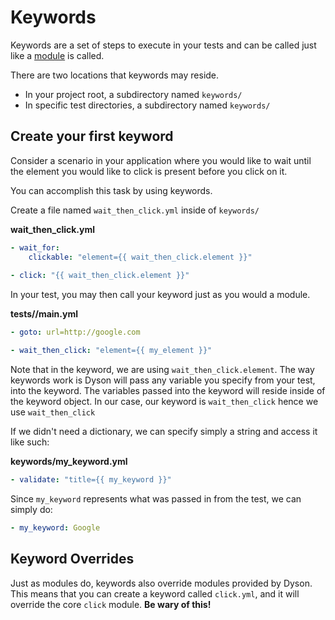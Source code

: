 Keywords
========

Keywords are a set of steps to execute in your tests and can be called just
like a [module](https://github.com/dynamictivity/dyson/tree/master/docs/modules.md) is called.

There are two locations that keywords may reside.

- In your project root, a subdirectory named `keywords/`
- In specific test directories, a subdirectory named `keywords/`

## Create your first keyword

Consider a scenario in your application where you would like to wait until
the element you would like to click is present before you click on it.
 
You can accomplish this task by using keywords.

Create a file named `wait_then_click.yml` inside of `keywords/`

**wait_then_click.yml**

```yaml
- wait_for:
    clickable: "element={{ wait_then_click.element }}"
    
- click: "{{ wait_then_click.element }}"
```

In your test, you may then call your keyword just as you would a module.

**tests/<test>/main.yml**

```yaml
- goto: url=http://google.com

- wait_then_click: "element={{ my_element }}"
```

Note that in the keyword, we are using `wait_then_click.element`.  The way
keywords work is Dyson will pass any variable you specify from your test, into
the keyword.  The variables passed into the keyword will reside inside of the
keyword object.  In our case, our keyword is `wait_then_click` hence we use `wait_then_click`

If we didn't need a dictionary, we can specify simply a string and access it like such:

**keywords/my_keyword.yml**

```yaml
- validate: "title={{ my_keyword }}"
```

Since `my_keyword` represents what was passed in from the test, we can simply do:

```yaml
- my_keyword: Google
```

## Keyword Overrides

Just as modules do, keywords also override modules provided by Dyson. This means that you can create
a keyword called `click.yml`, and it will override the core `click` module.  **Be wary of this!**
